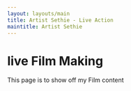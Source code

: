 ```yaml
---
layout: layouts/main
title: Artist Sethie - Live Action
maintitle: Artist Sethie
---
```

# live Film Making
This page is to show off my Film content 